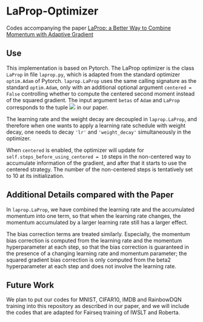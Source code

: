 # LaProp-Optimizer
Codes accompanying the paper [LaProp: a Better Way to Combine Momentum with Adaptive Gradient](https://arxiv.org/abs/2002.04839)

## Use
This implementation is based on Pytorch. The LaProp optimizer is the class ```LaProp``` in file ```laprop.py```, which is adapted from the standard optimizer ```optim.Adam``` of Pytorch. ```laprop.LaProp``` uses the same calling signature as the standard ```optim.Adam```,
only with an additional optional argument ```centered = False``` controlling whether to compute the centered second moment instead of the squared gradient. 
The input argument ```betas``` of ```Adam``` and ```LaProp``` corresponds to the tuple <img src="https://latex.codecogs.com/gif.latex?\inline&space;(\mu,\nu)" /> in our paper.

The learning rate and the weight decay are decoupled in ```laprop.LaProp```, and therefore when one wants to apply a learning rate schedule with weight decay, one needs to decay ```'lr'``` and ```'weight_decay'``` simultaneously in the optimizer. 

When ```centered``` is enabled, the optimizer will update for ```self.steps_before_using_centered = 10``` steps in the non-centered way to accumulate information of the gradient, and after that it starts to use the centered strategy. The number of the non-centered steps is tentatively set to 10 at its initialization.

## Additional Details compared with the Paper
In ```laprop.LaProp```, we have combined the learning rate and the accumulated momentum into one term, so that when the learning rate changes, the momentum accumulated by a larger learning rate still has a larger effect. 

The bias correction terms are treated similarly. Especially, the momentum bias correction is computed from the learning rate and the momentum hyperparameter at each step, so that the bias correction is guaranteed in the presence of a changing learning rate and momentum parameter; the squared gradient bias correction is only computed from the beta2 hyperparameter at each step and does not involve the learning rate.

## Future Work
We plan to put our codes for MNIST, CIFAR10, IMDB and RainbowDQN training into this repository as described in our paper, and we will include the codes that are adapted for Fairseq training of IWSLT and Roberta.
